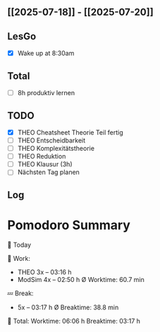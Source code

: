 ## [[2025-07-18]] - [[2025-07-20]]
## LesGo
- [x] Wake up at 8:30am
## Total
- [ ] 8h produktiv lernen 
## TODO
- [x] THEO Cheatsheet Theorie Teil fertig
- [ ] THEO Entscheidbarkeit
- [ ] THEO Komplexitätstheorie
- [ ] THEO Reduktion
- [ ] THEO Klausur (3h)
- [ ] Nächsten Tag planen

## Log

# Pomodoro Summary

📅 Today

🍅 Work:
- THEO        3x – 03:16 h
- ModSim      4x – 02:50 h
Ø Worktime: 60.7 min

💤 Break:
- 5x – 03:17 h
Ø Breaktime: 38.8 min

🧠 Total:
Worktime:  06:06 h
Breaktime: 03:17 h


